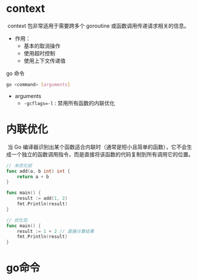 # context

​	context 包非常适用于需要跨多个 goroutine 或函数调用传递请求相关的信息。

- 作用：
  - 基本的取消操作
  - 使用超时控制
  - 使用上下文传递值

go 命令

```bash
go <command> [arguments]
```

- arguments
  - `-gcflags=-l` : 禁用所有函数的内联优化

# 内联优化

​	当 Go 编译器识别出某个函数适合内联时（通常是短小且简单的函数），它不会生成一个独立的函数调用指令，而是直接将该函数的代码复制到所有调用它的位置。

```go
// 未优化前
func add(a, b int) int {
    return a + b
}

func main() {
    result := add(1, 2)
    fmt.Println(result)
}

// 优化后
func main() {
    result := 1 + 2 // 直接计算结果
    fmt.Println(result)
}
```

# go命令

